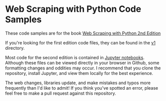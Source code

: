 # Web Scraping with Python Code Samples

These code samples are for the book <a href="http://shop.oreilly.com/product/0636920078067.do">Web Scraping with Python 2nd Edition</a>

If you're looking for the first edition code files, they can be found in the <a href="https://github.com/REMitchell/python-scraping/tree/master/v1">v1</a> directory.

Most code for the second edition is contained in <a href="https://jupyter.org/install.html">Jupyter notebooks</a>. Although these files can be viewed directly in your browser in Github, some formatting changes and oddities may occur. I recommend that you clone the repository, install Jupyter, and view them locally for the best experience.

The web changes, libraries update, and make mistakes and typos more frequently than I'd like to admit! If you think you've spotted an error, please feel free to make a pull request against this repository.
